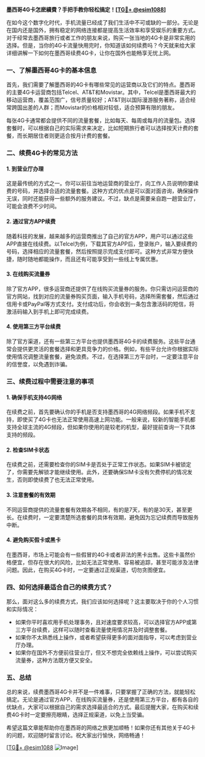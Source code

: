**墨西哥4G卡怎麽續費？手把手教你轻松搞定！[[TG💪+ @esim1088](https://t.me/s/esim1088)]**

在如今这个数字化时代，手机流量已经成了我们生活中不可或缺的一部分。无论是在国内还是国外，拥有稳定的网络连接都是提高生活效率和享受娱乐的重要方式。对于经常去墨西哥旅行或者工作的朋友来说，购买一张当地的4G卡是非常实用的选择。但是，当你的4G卡流量快用完时，你知道该如何续费吗？今天就来给大家详细讲解一下如何在墨西哥续费4G卡，让你在国外也能畅享无忧上网。

### **一、了解墨西哥4G卡的基本信息**

首先，我们需要了解墨西哥的4G卡有哪些常见的运营商以及它们的特点。墨西哥的主要4G卡运营商包括Telcel、AT&T和Movistar。其中，Telcel是墨西哥最大的移动运营商，覆盖范围广，信号质量较好；AT&T则以国际漫游服务著称，适合经常跨国出差的人群；而Movistar的价格相对较低，适合预算有限的朋友。

每张4G卡通常都会提供不同的流量套餐，比如每天、每周或每月的流量包。选择套餐时，可以根据自己的实际需求来决定，比如短期旅行者可以选择按天计费的套餐，而长期居住者则更适合按月计费的套餐。

### **二、续费4G卡的常见方法**

#### **1. 到营业厅办理**

这是最传统的方式之一。你可以前往当地运营商的营业厅，向工作人员说明你要续费的号码，并选择合适的流量套餐。这种方式的优点是可以面对面咨询，确保操作无误，同时还能获得一些额外的服务建议。不过，缺点是需要亲自跑一趟营业厅，可能会浪费不少时间。

#### **2. 通过官方APP续费**

随着科技的发展，越来越多的运营商推出了自己的官方APP，用户可以通过这些APP直接在线续费。以Telcel为例，下载其官方APP后，登录账户，输入要续费的号码，选择相应的流量套餐，然后按照提示完成支付即可。这种方式非常方便快捷，随时随地都能操作，而且还有可能享受到一些线上专属优惠。

#### **3. 在线购买流量券**

除了官方APP，很多运营商还提供了在线购买流量券的服务。你只需访问运营商的官方网站，找到对应的流量券购买页面，输入手机号码，选择所需套餐，然后通过信用卡或PayPal等方式支付。支付成功后，你会收到一条包含激活码的短信，将激活码输入到手机上即可完成续费。

#### **4. 使用第三方平台续费**

除了官方渠道，还有一些第三方平台也提供墨西哥4G卡的续费服务。这些平台通常会提供更灵活的套餐选择和更具竞争力的价格。例如，有些平台允许你根据实际使用情况调整流量套餐，避免浪费。不过，在选择第三方平台时，一定要注意平台的信誉度，以免遇到诈骗。

### **三、续费过程中需要注意的事项**

#### **1. 确保手机支持4G网络**

在续费之前，首先要确认你的手机是否支持墨西哥的4G网络频段。如果手机不支持，即使买了4G卡也无法正常使用高速上网功能。一般来说，较新的智能手机都支持全球主流的4G频段，但如果你使用的是较老的机型，最好提前查询一下具体支持的频段。

#### **2. 检查SIM卡状态**

在续费之前，还需要检查你的SIM卡是否处于正常工作状态。如果SIM卡被锁定了，你需要先解锁才能继续使用。此外，还要确保SIM卡没有欠费停机的情况发生，否则即使续费了也无法正常使用。

#### **3. 注意套餐的有效期**

不同运营商提供的流量套餐有效期各不相同，有的是7天，有的是30天，甚至更长。在续费时，一定要清楚所选套餐的具体有效期，避免因为忘记续费而导致服务中断。

#### **4. 避免购买假卡或黑卡**

在墨西哥，市场上可能会有一些假冒的4G卡或者非法的黑卡出售。这些卡虽然价格便宜，但存在很大的风险，比如无法正常使用、容易被追踪，甚至可能涉及法律问题。因此，在购买4G卡时，一定要通过正规渠道，切勿贪图便宜。

### **四、如何选择最适合自己的续费方式？**

那么，面对这么多的续费方式，我们应该如何选择呢？这主要取决于你的个人习惯和实际情况：

- 如果你平时喜欢用手机处理事务，且对速度要求较高，可以选择官方APP或第三方平台续费，这样可以随时查看流量使用情况并及时调整套餐。
- 如果你不太熟悉线上操作，或者希望获得更多的面对面指导，可以考虑到营业厅办理。
- 如果你在国外不方便前往营业厅，但又不想完全依赖线上操作，可以尝试购买流量券，这种方法既方便又安全。

### **五、总结**

总的来说，续费墨西哥4G卡并不是一件难事，只要掌握了正确的方法，就能轻松搞定。无论是通过官方APP、在线购买流量券，还是使用第三方平台，都有各自的优缺点，大家可以根据自己的需求选择最适合的方式。最后提醒大家，在购买和续费4G卡时一定要擦亮眼睛，选择正规渠道，以免上当受骗。

希望这篇文章能帮助你在墨西哥的网络之旅更加顺畅！如果你还有其他关于4G卡的问题，欢迎随时留言讨论。祝大家出行愉快，网络畅通！

[[TG💪+ @esim1088](https://t.me/s/esim1088) ![Image](https://i.postimg.cc/4NQfJmqS/Snipaste-2025-05-13-00-14-12.png)]